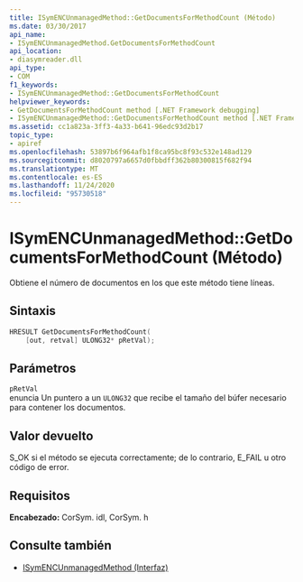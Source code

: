 ```yaml
---
title: ISymENCUnmanagedMethod::GetDocumentsForMethodCount (Método)
ms.date: 03/30/2017
api_name:
- ISymENCUnmanagedMethod.GetDocumentsForMethodCount
api_location:
- diasymreader.dll
api_type:
- COM
f1_keywords:
- ISymENCUnmanagedMethod::GetDocumentsForMethodCount
helpviewer_keywords:
- GetDocumentsForMethodCount method [.NET Framework debugging]
- ISymENCUnmanagedMethod::GetDocumentsForMethodCount method [.NET Framework debugging]
ms.assetid: cc1a823a-3ff3-4a33-b641-96edc93d2b17
topic_type:
- apiref
ms.openlocfilehash: 53897b6f964afb1f8ca95bc8f93c532e148ad129
ms.sourcegitcommit: d8020797a6657d0fbbdff362b80300815f682f94
ms.translationtype: MT
ms.contentlocale: es-ES
ms.lasthandoff: 11/24/2020
ms.locfileid: "95730518"
---
```

# <a name="isymencunmanagedmethodgetdocumentsformethodcount-method"></a>ISymENCUnmanagedMethod::GetDocumentsForMethodCount (Método)

Obtiene el número de documentos en los que este método tiene líneas.  
  
## <a name="syntax"></a>Sintaxis  
  
```cpp  
HRESULT GetDocumentsForMethodCount(  
    [out, retval] ULONG32* pRetVal);  
```  
  
## <a name="parameters"></a>Parámetros  

 `pRetVal`  
 enuncia Un puntero a un `ULONG32` que recibe el tamaño del búfer necesario para contener los documentos.  
  
## <a name="return-value"></a>Valor devuelto  

 S_OK si el método se ejecuta correctamente; de lo contrario, E_FAIL u otro código de error.  
  
## <a name="requirements"></a>Requisitos  

 **Encabezado:** CorSym. idl, CorSym. h  
  
## <a name="see-also"></a>Consulte también

- [ISymENCUnmanagedMethod (Interfaz)](isymencunmanagedmethod-interface.md)

